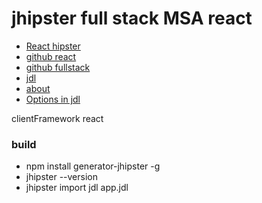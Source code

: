 # jhipster full stack MSA react

* [React hipster](https://www.jhipster.tech/using-react/)
* [github react](https://github.com/jhipster/react-jhipster)
* [github fullstack](https://github.com/jhipster/jhipster-sample-app-react/)
* [jdl](https://www.jhipster.tech/jdl/)
* [about](https://www.jhipster.tech/)
* [Options in jdl](https://www.jhipster.tech/jdl/applications#options-in-applications)

clientFramework react

### build

* npm install generator-jhipster -g
* jhipster --version
* jhipster import jdl app.jdl